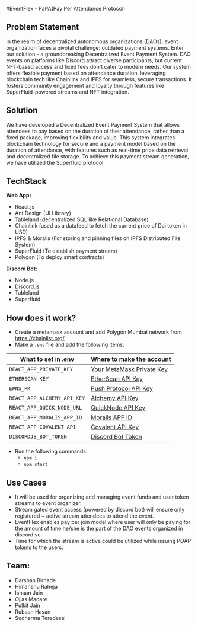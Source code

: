 #EventFlex - PaPA(Pay Per Attendance Protocol)
## Problem Statement

In the realm of decentralized autonomous organizations (DAOs), event organization faces a pivotal challenge: outdated payment systems. Enter our solution – a groundbreaking Decentralized Event Payment System. DAO events on platforms like Discord attract diverse participants, but current NFT-based access and fixed fees don't cater to modern needs. Our system offers flexible payment based on attendance duration, leveraging blockchain tech like Chainlink and IPFS for seamless, secure transactions. It fosters community engagement and loyalty through features like SuperFluid-powered streams and NFT integration.

## Solution

We have developed a Decentralized Event Payment System that allows attendees to pay based on the duration of their attendance, rather than a fixed package, improving flexibility and value. This system integrates blockchain technology for secure and a payment model based on the duration of attendance, with features such as real-time price data retrieval and decentralized file storage. To achieve this payment stream generation, we have utilized the Superfluid protocol.

## TechStack

**Web App:**

- React.js
- Ant Design (UI Library)
- Tableland (decentralized SQL like Relational Database)
- Chainlink (used as a datafeed to fetch the current price of Dai token in USD)
- IPFS & Moralis (For storing and pinning files on IPFS Distributed File System)
- SuperFluid (To establish payment stream)
- Polygon (To deploy smart contracts)

**Discord Bot:**

- Node.js
- Discord.js
- Tableland
- Superfluid

## How does it work?

- Create a metamask account and add Polygon Mumbai network from <https://chainlist.org/>
- Make a `.env` file and add the following items:
  
| What to set in .env               | Where to make the account                      |
|-----------------------------------|------------------------------------------------|
| `REACT_APP_PRIVATE_KEY`           | [Your MetaMask Private Key](https://metamask.io/) |
| `ETHERSCAN_KEY`                   | [EtherScan API Key](https://etherscan.io/login) |
| `EPNS_PK`                         | [Push Protocol API Key](https://push.org/)     |
| `REACT_APP_ALCHEMY_API_KEY`       | [Alchemy API Key](https://www.alchemy.com/)    |
| `REACT_APP_QUICK_NODE_URL`        | [QuickNode API Key](https://www.quicknode.com/)|
| `REACT_APP_MORALIS_APP_ID`        | [Moralis APP ID](https://moralis.io/)|
| `REACT_APP_COVALENT_API`        | [Covalent API Key](https://www.covalenthq.com/docs/api/)|
| `DISCORDJS_BOT_TOKEN`        | [Discord Bot Token](https://github.com/reactiflux/discord-irc/wiki/Creating-a-discord-bot-&-getting-a-token)|

- Run the following commands:
  - `npm i`
  - `npm start`


## Use Cases

- It will be used for organizing and managing event funds and user token streams to event organizer.
- Stream gated event access (powered by discord bot) will ensure only registered + active stream attendees to attend the event.
- EventFlex enables pay per join model where user will only be paying for the amount of time he/she is the part of the DAO events organized in discord vc.
- Time for which the stream is active could be utilized while issuing POAP tokens to the users.




## Team:

- Darshan Birhade
- Himanshu Raheja
- Ishaan Jain
- Ojjas Madare
- Pulkit Jain
- Rubaan Hasan
- Sudharma Teredesai

